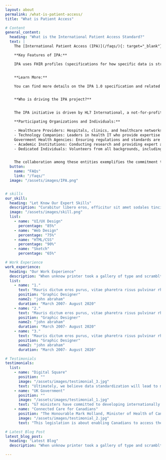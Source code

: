 ```yaml
---
layout: about
permalink: /what-is-patient-access/
title: "What is Patient Access"

# Content
general_content:
  heading: "What is the International Patient Access Standard?"
  text: |
    The [International Patient Access (IPA)](/faqs/){: target="_blank"} standard is the emerging global specification that allows patients and medical apps to easily access and share health information across countries. It builds upon existing FHIR (Fast Healthcare Interoperability Resources) standards but adds important improvements for secure, reliable, and consistent data exchange.

    **Key Features of IPA:**

    IPA uses FHIR profiles (specifications for how specific data is structured) to define a globally harmonized set of core health information. Countries can then expand on this base information to meet their unique needs.


    **Learn More:**

    You can find more details on the IPA 1.0 specification and related resources. Stay updated on the latest IPA developments by visiting [our blog](https://blog.hl7.org/){: target="_blank"} and joining the HL7 community [link to HL7].


    **Who is driving the IPA project?**


    The IPA initiative is driven by HL7 International, a not-for-profit organization dedicated to developing standards for the exchange of electronic health information. As a global leader in health data interoperability, HL7's work is largely made possible through the contributions of volunteers from various sectors in the healthcare and technology industries.

    **Participating Organizations and Individuals:**

    - Healthcare Providers: Hospitals, clinics, and healthcare networks around the globe contribute insights and testing environments.
    - Technology Companies: Leaders in health IT who provide expertise in software and systems integration.
    Government Health Agencies: Ensuring regulations and standards are met across different countries.
    - Academic Institutions: Conducting research and providing expert analyses and recommendations.
    - Dedicated Individuals: Volunteers from all backgrounds, including doctors, nurses, IT professionals, and policymakers, who bring diverse perspectives and skills to the table.


    The collaboration among these entities exemplifies the commitment to improving global health data interoperability and ensuring patients have greater access and control over their healthcare information.
  button:
    name: "FAQs"
    link: "/faqs/"
  image: "/assets/images/IPA.png"


# skills
our_skill:
  heading: "Let Know Our Expert Skills"
  description: "Curabitur libero eros, efficitur sit amet sodales tincidunt, aliquet et leo. Sed ut nibh feugiat, auctor enim quis, hendrerit ipsum. Aenean blandit lacinia suscipit. Nunc ut tincidunt massa, eu semper lacus."
  image: "/assets/images/skill.png"
  list:
    - name: "UI/UX Design"
      percentage: "85%"
    - name: "Web Design"
      percentage: "75%"
    - name: "HTML/CSS"
      percentage: "90%"
    - name: "Sketch"
      percentage: "65%"

# Work Experience
work_experience:
  heading: "Our Work Experience"
  description: "When unknow printer took a gallery of type and scramblted it to make a type specimen book"
  list:
    - name: "1."
      text: "Mauris dictum eros purus, vitae pharetra risus pulvinar rhoncus. Duis bibendum tristique luctus. Aliquam non urna odio morbi nec lectus tempus lorem vehicula consequat sed eu lectus. Ut maximus nulla a est placer."
      position: "Graphic Designer"
      name2: "john abraham"
      duration: "March 2007- August 2020"
    - name: "2."
      text: "Mauris dictum eros purus, vitae pharetra risus pulvinar rhoncus. Duis bibendum tristique luctus. Aliquam non urna odio morbi nec lectus tempus lorem vehicula consequat sed eu lectus. Ut maximus nulla a est placer."
      position: "Graphic Designer"
      name2: "john abraham"
      duration: "March 2007- August 2020"
    - name: "3."
      text: "Mauris dictum eros purus, vitae pharetra risus pulvinar rhoncus. Duis bibendum tristique luctus. Aliquam non urna odio morbi nec lectus tempus lorem vehicula consequat sed eu lectus. Ut maximus nulla a est placer."
      position: "Graphic Designer"
      name2: "john abraham"
      duration: "March 2007- August 2020"

# Testimonials
testimonials:
  list:
    - name: "Digital Square"
      position: ""
      image: "/assets/images/testimonial_3.jpg"
      text: "Ultimately, we believe data standardization will lead to more equitable health care systems and better health outcomes for all."
    - name: "UK Government"
      position: ""
      image: "/assets/images/testimonial_1.jpg"
      text: "G7 ministers have committed to developing internationally shared principles for enabling patient access to health data and promoting the use of open standards for health data for public health."
    - name: "Connected Care for Canadians"
      position: "The Honourable Mark Holland, Minister of Health of Canada"
      image: "/assets/images/testimonial_2.jpg"
      text: "This legislation is about enabling Canadians to access their own health data and to use that information to make better decisions about their health care, no matter where they are receiving it. It will also allow health care professionals to deliver higher quality and coordinated care and make more informed patient decisions."

# Latest Blog Post
latest_blog_post:
  heading: "Latest Blog"
  description: "When unknow printer took a gallery of type and scramblted it to make a type specimen book"

---
```

